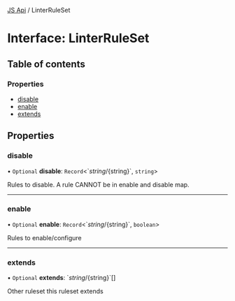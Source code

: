 [JS Api](../index.md) / LinterRuleSet

# Interface: LinterRuleSet

## Table of contents

### Properties

- [disable](LinterRuleSet.md#disable)
- [enable](LinterRuleSet.md#enable)
- [extends](LinterRuleSet.md#extends)

## Properties

### disable

• `Optional` **disable**: `Record`<\`${string}/${string}\`, `string`\>

Rules to disable. A rule CANNOT be in enable and disable map.

___

### enable

• `Optional` **enable**: `Record`<\`${string}/${string}\`, `boolean`\>

Rules to enable/configure

___

### extends

• `Optional` **extends**: \`${string}/${string}\`[]

Other ruleset this ruleset extends
